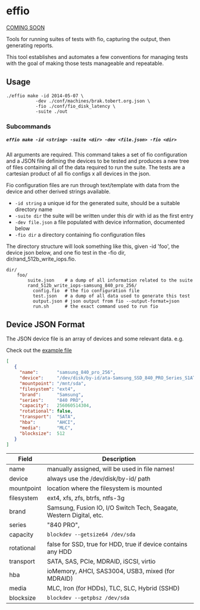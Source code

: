 effio
=====

[COMING SOON](http://tobert.github.io/post/2014-04-29-a-quick-prototype.html)

Tools for running suites of tests with fio, capturing the output, then generating reports.

This tool establishes and automates a few conventions for managing tests with the goal
of making those tests manageable and repeatable.

Usage
-----

```
./effio make -id 2014-05-07 \
           -dev ./conf/machines/brak.tobert.org.json \
           -fio ./conf/fio_disk_latency \
           -suite ./out
```

### Subcommands

##### `effio make -id <string> -suite <dir> -dev <file.json> -fio <dir>`

All arguments are required. This command takes a set of fio configuration
and a JSON file defining the devices to be tested and produces a new
tree of files containing all of the data required to run the suite. The
tests are a cartesian product of all fio configs x all devices in the json.

Fio configuration files are run through text/template with data from the device
and other derived strings available.

* `-id string` a unique id for the generated suite, should be a suitable directory name
* `-suite dir` the suite will be written under this dir with id as the first entry
* `-dev file.json` a file populated with device information, documented below
* `-fio dir` a directory containing fio configuration files

The directory structure will look something like this, given -id 'foo', the device
json below, and one fio test in the -fio dir, dir/rand_512b_write_iops.fio.

```
dir/
    foo/
        suite.json    # a dump of all information related to the suite
        rand_512b_write_iops-samsung_840_pro_256/
          config.fio  # the fio configuration file
          test.json   # a dump of all data used to generate this test
          output.json # json output from fio --output-format=json
          run.sh      # the exact command used to run fio
```

Device JSON Format
------------------

The JSON device file is an array of devices and some relevant data. e.g.

Check out the
[example file](https://github.com/tobert/effio/blob/master/conf/machines/brak.tobert.org.json)

```json
[
   {
     "name":       "samsung_840_pro_256",
     "device":     "/dev/disk/by-id/ata-Samsung_SSD_840_PRO_Series_S1ATNEAD541857W",
     "mountpoint": "/mnt/sda",
     "filesystem": "ext4",
     "brand":      "Samsung",
     "series":     "840 PRO",
     "capacity":   256060514304,
     "rotational": false,
     "transport":  "SATA",
     "hba":        "AHCI",
     "media":      "MLC",
     "blocksize":  512
   }
]
```

Field      | Description
-----------|-------------
name       | manually assigned, will be used in file names!
device     | always use the /dev/disk/by-id/ path
mountpoint | location where the filesystem is mounted
filesystem | ext4, xfs, zfs, btrfs, ntfs-3g
brand      | Samsung, Fusion IO, I/O Switch Tech, Seagate, Western Digital, etc.
series     | "840 PRO",
capacity   | `blockdev --getsize64 /dev/sda`
rotational | false for SSD, true for HDD, true if device contains any HDD
transport  | SATA, SAS, PCIe, MDRAID, iSCSI, virtio
hba        | ioMemory, AHCI, SAS3004, USB3, mixed (for MDRAID)
media      | MLC, Iron (for HDDs), TLC, SLC, Hybrid (SSHD)
blocksize  | `blockdev --getpbsz /dev/sda`

